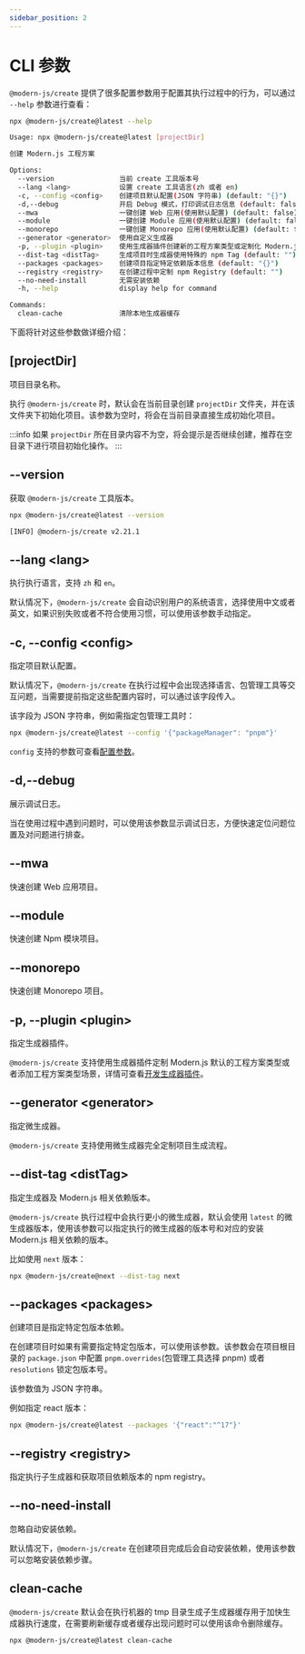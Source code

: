 ```yaml
---
sidebar_position: 2
---
```


# CLI 参数

`@modern-js/create` 提供了很多配置参数用于配置其执行过程中的行为，可以通过 `--help` 参数进行查看：

```bash
npx @modern-js/create@latest --help

Usage: npx @modern-js/create@latest [projectDir]

创建 Modern.js 工程方案

Options:
  --version                当前 create 工具版本号
  --lang <lang>            设置 create 工具语言(zh 或者 en)
  -c, --config <config>    创建项目默认配置(JSON 字符串) (default: "{}")
  -d,--debug               开启 Debug 模式，打印调试日志信息 (default: false)
  --mwa                    一键创建 Web 应用(使用默认配置) (default: false)
  --module                 一键创建 Module 应用(使用默认配置) (default: false)
  --monorepo               一键创建 Monorepo 应用(使用默认配置) (default: false)
  --generator <generator>  使用自定义生成器
  -p, --plugin <plugin>    使用生成器插件创建新的工程方案类型或定制化 Modern.js 工程方案 (default: [])
  --dist-tag <distTag>     生成项目时生成器使用特殊的 npm Tag (default: "")
  --packages <packages>    创建项目指定特定依赖版本信息 (default: "{}")
  --registry <registry>    在创建过程中定制 npm Registry (default: "")
  --no-need-install        无需安装依赖
  -h, --help               display help for command

Commands:
  clean-cache              清除本地生成器缓存
```

下面将针对这些参数做详细介绍：

## [projectDir]

项目目录名称。

执行 `@modern-js/create` 时，默认会在当前目录创建 `projectDir` 文件夹，并在该文件夹下初始化项目。该参数为空时，将会在当前目录直接生成初始化项目。

:::info
如果 `projectDir` 所在目录内容不为空，将会提示是否继续创建，推荐在空目录下进行项目初始化操作。
:::

## --version

获取 `@modern-js/create` 工具版本。

```bash
npx @modern-js/create@latest --version

[INFO] @modern-js/create v2.21.1
```

## --lang \<lang>

执行执行语言，支持 `zh` 和 `en`。

默认情况下，`@modern-js/create` 会自动识别用户的系统语言，选择使用中文或者英文，如果识别失败或者不符合使用习惯，可以使用该参数手动指定。

## -c, --config \<config>

指定项目默认配置。

默认情况下，`@modern-js/create` 在执行过程中会出现选择语言、包管理工具等交互问题，当需要提前指定这些配置内容时，可以通过该字段传入。

该字段为 JSON 字符串，例如需指定包管理工具时：

```bash
npx @modern-js/create@latest --config '{"packageManager": "pnpm"}'
```

`config` 支持的参数可查看[配置参数](/guides/topic-detail/generator/create/config.html)。

## -d,--debug

展示调试日志。

当在使用过程中遇到问题时，可以使用该参数显示调试日志，方便快速定位问题位置及对问题进行排查。

## --mwa

快速创建 Web 应用项目。

## --module

快速创建 Npm 模块项目。

## --monorepo

快速创建 Monorepo 项目。

## -p, --plugin \<plugin>

指定生成器插件。

`@modern-js/create` 支持使用生成器插件定制 Modern.js 默认的工程方案类型或者添加工程方案类型场景，详情可查看[开发生成器插件](/guides/topic-detail/generator/plugin/structure.html)。

## --generator \<generator>

指定微生成器。

<!-- TODO 详情可查看[开发微生成器]-->
`@modern-js/create` 支持使用微生成器完全定制项目生成流程。

## --dist-tag \<distTag>

指定生成器及 Modern.js 相关依赖版本。

`@modern-js/create` 执行过程中会执行更小的微生成器，默认会使用 `latest` 的微生成器版本，使用该参数可以指定执行的微生成器的版本号和对应的安装 Modern.js 相关依赖的版本。

比如使用 `next` 版本：

```bash
npx @modern-js/create@next --dist-tag next
```

## --packages \<packages>

创建项目是指定特定包版本依赖。

在创建项目时如果有需要指定特定包版本，可以使用该参数。该参数会在项目根目录的 `package.json` 中配置 `pnpm.overrides`(包管理工具选择 pnpm) 或者 `resolutions` 锁定包版本号。

该参数值为 JSON 字符串。

例如指定 react 版本：

```bash
npx @modern-js/create@latest --packages '{"react":"^17"}'
```

## --registry \<registry>

指定执行子生成器和获取项目依赖版本的 npm registry。

## --no-need-install

忽略自动安装依赖。

默认情况下，`@modern-js/create` 在创建项目完成后会自动安装依赖，使用该参数可以忽略安装依赖步骤。

## clean-cache

`@modern-js/create` 默认会在执行机器的 tmp 目录生成子生成器缓存用于加快生成器执行速度，在需要刷新缓存或者缓存出现问题时可以使用该命令删除缓存。

```bash
npx @modern-js/create@latest clean-cache
```
